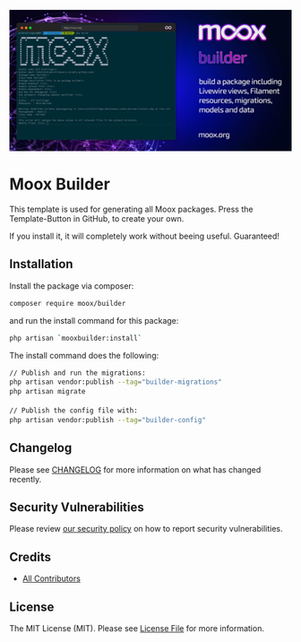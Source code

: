 ![Moox Builder](https://github.com/mooxphp/moox/raw/main/_other/art/banner/builder.jpg)

# Moox Builder

This template is used for generating all Moox packages. Press the Template-Button in GitHub, to create your own.

If you install it, it will completely work without beeing useful. Guaranteed!

## Installation

Install the package via composer:

```bash
composer require moox/builder
```

and run the install command for this package:

```bash
php artisan `mooxbuilder:install`
```

The install command does the following:

```bash
// Publish and run the migrations:
php artisan vendor:publish --tag="builder-migrations"
php artisan migrate

// Publish the config file with:
php artisan vendor:publish --tag="builder-config"
```

## Changelog

Please see [CHANGELOG](CHANGELOG.md) for more information on what has changed recently.

## Security Vulnerabilities

Please review [our security policy](https://github.com/mooxphp/moox/security/policy) on how to report security vulnerabilities.

## Credits

-   [All Contributors](../../contributors)

## License

The MIT License (MIT). Please see [License File](LICENSE.md) for more information.
